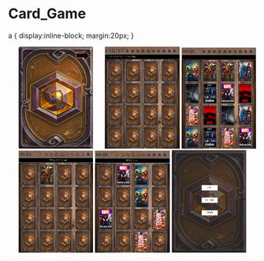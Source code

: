 # Card_Game
a {
  display:inline-block;
  margin:20px;
}

<p align="center">
<a href="Card_Game/cardGame01.PNG" style="padding:20px"><img src="Card_Game/cardGame01.PNG"  width="30%" ></a>
<a href="Card_Game/cardGame01.PNG"><img src="Card_Game/cardGame02.PNG"  width="30%" ></a>
<a href="Card_Game/cardGame01.PNG"><img src="Card_Game/cardGame03.PNG"  width="30%" ></a>
<a href="Card_Game/cardGame01.PNG"><img src="Card_Game/cardGame04.PNG"  width="30%" ></a>
<a href="Card_Game/cardGame01.PNG"><img src="Card_Game/cardGame04_1.PNG"  width="30%" ></a>
<a href="Card_Game/cardGame01.PNG"><img src="Card_Game/cardGame05.PNG"  width="30%" ></a>
<p>
